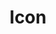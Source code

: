 ---
layout: pattern.njk
tags: 
    - lean_components_it
key: icon-lean_it
title: Icon
parent: basics-lean_it
image: lean/overview/icon.webp
keywords: icon, picto, piktogramm
order: 30
availablelanguages: 
    - de
    - en
---
